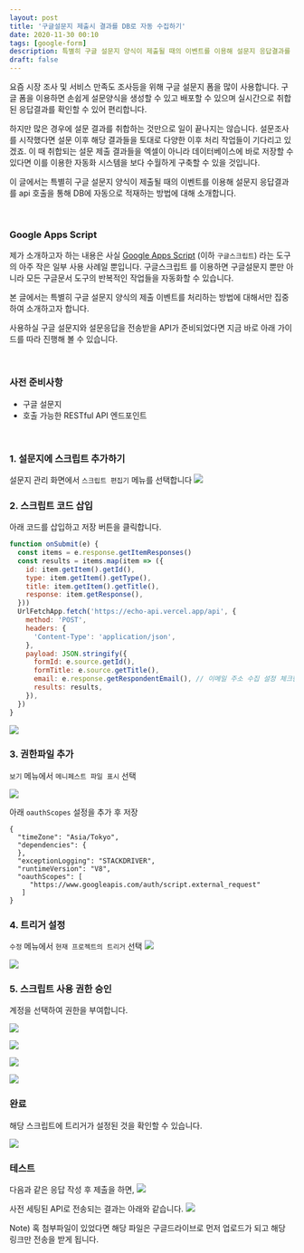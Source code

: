 ```yaml
---
layout: post
title: '구글설문지 제출시 결과를 DB로 자동 수집하기'
date: 2020-11-30 00:10
tags: [google-form]
description: 특별히 구글 설문지 양식이 제출될 때의 이벤트를 이용해 설문지 응답결과를 api 호출을 통해 DB에 자동으로 적재하는 방법에 대한 방법을 안내합니다.
draft: false
---
```


요즘 시장 조사 및 서비스 만족도 조사등을 위해 구글 설문지 폼을 많이 사용합니다. 구글 폼을 이용하면 손쉽게 설문양식을 생성할 수 있고 배포할 수 있으며 실시간으로 취합된 응답결과를 확인할 수 있어 편리합니다.

하지만 많은 경우에 설문 결과를 취합하는 것만으로 일이 끝나지는 않습니다. 설문조사를 시작했다면 설문 이후 해당 결과들을 토대로 다양한 이후 처리 작업들이 기다리고 있겠죠. 이 때 취합되는 설문 제출 결과들을 엑셀이 아니라 데이터베이스에 바로 저장할 수 있다면 이를 이용한 자동화 시스템을 보다 수월하게 구축할 수 있을 것입니다.

이 글에서는 특별히 구글 설문지 양식이 제출될 때의 이벤트를 이용해 설문지 응답결과를 api 호출을 통해 DB에 자동으로 적재하는 방법에 대해 소개합니다.

<br>

### Google Apps Script
제가 소개하고자 하는 내용은 사실 [Google Apps Script](https://developers.google.com/apps-script) (이하 `구글스크립트`) 라는 도구의 아주 작은 일부 사용 사례일 뿐입니다. 구글스크립트 를 이용하면 구글설문지 뿐만 아니라 모든 구글문서 도구의 반복적인 작업들을 자동화할 수 있습니다.

본 글에서는 특별히 구글 설문지 양식의 제출 이벤트를 처리하는 방법에 대해서만 집중하여 소개하고자 합니다.

사용하실 구글 설문지와 설문응답을 전송받을 API가 준비되었다면 지금 바로 아래 가이드를 따라 진행해 볼 수 있습니다.

<br>

### 사전 준비사항
- 구글 설문지
- 호출 가능한 RESTful API 엔드포인트

<br>

### 1. 설문지에 스크립트 추가하기
설문지 관리 화면에서 `스크립트 편집기` 메뉴를 선택합니다
![](./image1.png)

### 2. 스크립트 코드 삽입
아래 코드를 삽입하고 저장 버튼을 클릭합니다.

```js
function onSubmit(e) {
  const items = e.response.getItemResponses()
  const results = items.map(item => ({
    id: item.getItem().getId(),
    type: item.getItem().getType(),
    title: item.getItem().getTitle(),
    response: item.getResponse(),
  }))
  UrlFetchApp.fetch('https://echo-api.vercel.app/api', {
    method: 'POST',
    headers: {
      'Content-Type': 'application/json',
    },
    payload: JSON.stringify({
      formId: e.source.getId(),
      formTitle: e.source.getTitle(),
      email: e.response.getRespondentEmail(), // 이메일 주소 수집 설정 체크한 경우
      results: results,
    }),
  })
}
```
![](./image2.png)


### 3. 권한파일 추가
`보기` 메뉴에서 `메니페스트 파일 표시` 선택

![](./image3.png)

아래 `oauthScopes` 설정을 추가 후 저장

```json{7-9}
{
  "timeZone": "Asia/Tokyo",
  "dependencies": {
  },
  "exceptionLogging": "STACKDRIVER",
  "runtimeVersion": "V8",
  "oauthScopes": [
     "https://www.googleapis.com/auth/script.external_request"
   ]
}
```

### 4. 트리거 설정

`수정` 메뉴에서 `현재 프로젝트의 트리거` 선택
![](./image4.png)

![](./image5.png)

### 5. 스크립트 사용 권한 승인

계정을 선택하여 권한을 부여합니다.

![](./image6.png)

![](./image7.png)

![](./image8.png)

![](./image9.png)



### 완료
해당 스크립트에 트리거가 설정된 것을 확인할 수 있습니다.

![](./image10.png)

### 테스트
다음과 같은 응답 작성 후 제출을 하면,
![](./image11.png)

사전 세팅된 API로 전송되는 결과는 아래와 같습니다.
![](./image12.png)


Note)
혹 첨부파일이 있었다면 해당 파일은 구글드라이브로 먼저 업로드가 되고 해당 링크만 전송을 받게 됩니다.
